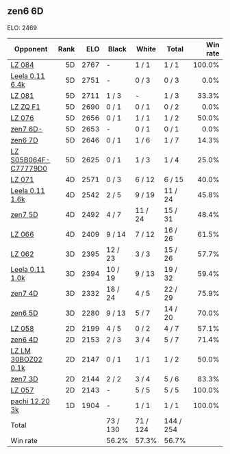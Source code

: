 ## zen6 6D ##

ELO: 2469

Opponent | Rank | ELO | Black | White | Total | Win rate
---------|-----:|----:|-------|-------|-------|-------:
[LZ 084](LZ%20084.md) | 5D | 2767 | - | 1 / 1 | 1 / 1 | 100.0%
[Leela 0.11 6.4k](Leela%200.11%206.4k.md) | 5D | 2751 | - | 0 / 3 | 0 / 3 | 0.0%
[LZ 081](LZ%20081.md) | 5D | 2711 | 1 / 3 | - | 1 / 3 | 33.3%
[LZ ZQ F1](LZ%20ZQ%20F1.md) | 5D | 2690 | 0 / 1 | 0 / 1 | 0 / 2 | 0.0%
[LZ 076](LZ%20076.md) | 5D | 2656 | 0 / 1 | 1 / 1 | 1 / 2 | 50.0%
[zen7 6D-](zen7%206D-.md) | 5D | 2653 | - | 0 / 1 | 0 / 1 | 0.0%
[zen6 7D](zen6%207D.md) | 5D | 2646 | 0 / 1 | 1 / 6 | 1 / 7 | 14.3%
[LZ S05B064F-C77779D0](LZ%20S05B064F-C77779D0.md) | 5D | 2625 | 0 / 1 | 1 / 3 | 1 / 4 | 25.0%
[LZ 071](LZ%20071.md) | 4D | 2571 | 0 / 3 | 6 / 12 | 6 / 15 | 40.0%
[Leela 0.11 1.6k](Leela%200.11%201.6k.md) | 4D | 2542 | 2 / 5 | 9 / 19 | 11 / 24 | 45.8%
[zen7 5D](zen7%205D.md) | 4D | 2492 | 4 / 7 | 11 / 24 | 15 / 31 | 48.4%
[LZ 066](LZ%20066.md) | 4D | 2409 | 9 / 14 | 7 / 12 | 16 / 26 | 61.5%
[LZ 062](LZ%20062.md) | 3D | 2395 | 12 / 23 | 3 / 3 | 15 / 26 | 57.7%
[Leela 0.11 1.0k](Leela%200.11%201.0k.md) | 3D | 2394 | 10 / 19 | 9 / 13 | 19 / 32 | 59.4%
[zen7 4D](zen7%204D.md) | 3D | 2332 | 18 / 24 | 4 / 5 | 22 / 29 | 75.9%
[zen6 5D](zen6%205D.md) | 3D | 2280 | 9 / 13 | 5 / 7 | 14 / 20 | 70.0%
[LZ 058](LZ%20058.md) | 2D | 2199 | 4 / 5 | 0 / 2 | 4 / 7 | 57.1%
[zen6 4D](zen6%204D.md) | 2D | 2153 | 2 / 3 | 3 / 4 | 5 / 7 | 71.4%
[LZ LM 30BOZ02 0.1k](LZ%20LM%2030BOZ02%200.1k.md) | 2D | 2147 | 0 / 1 | 1 / 1 | 1 / 2 | 50.0%
[zen7 3D](zen7%203D.md) | 2D | 2144 | 2 / 2 | 3 / 4 | 5 / 6 | 83.3%
[LZ 057](LZ%20057.md) | 2D | 2143 | - | 5 / 5 | 5 / 5 | 100.0%
[pachi 12.20 3k](pachi%2012.20%203k.md) | 1D | 1904 | - | 1 / 1 | 1 / 1 | 100.0%
Total | | | 73 / 130 | 71 / 124 | 144 / 254 | 
Win rate| | | 56.2% | 57.3% | 56.7% | 
